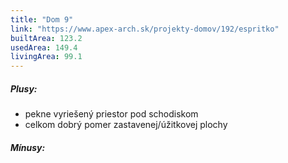 ```yaml
---
title: "Dom 9"
link: "https://www.apex-arch.sk/projekty-domov/192/espritko"
builtArea: 123.2
usedArea: 149.4
livingArea: 99.1
---
```


##### Plusy:
- pekne vyriešený priestor pod schodiskom
- celkom dobrý pomer zastavenej/úžitkovej plochy

##### Mínusy:
